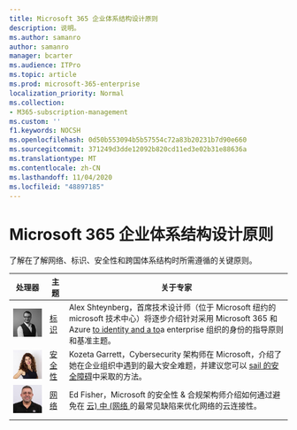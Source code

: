 ```yaml
---
title: Microsoft 365 企业体系结构设计原则
description: 说明。
ms.author: samanro
author: samanro
manager: bcarter
ms.audience: ITPro
ms.topic: article
ms.prod: microsoft-365-enterprise
localization_priority: Normal
ms.collection:
- M365-subscription-management
ms.custom: ''
f1.keywords: NOCSH
ms.openlocfilehash: 0d50b553094b5b57554c72a83b20231b7d90e660
ms.sourcegitcommit: 371249d3dde12092b820cd11ed3e02b31e88636a
ms.translationtype: MT
ms.contentlocale: zh-CN
ms.lasthandoff: 11/04/2020
ms.locfileid: "48897185"
---
```

# <a name="microsoft-365-enterprise-architecture-design-principles"></a>Microsoft 365 企业体系结构设计原则

了解在了解网络、标识、安全性和跨国体系结构时所需遵循的关键原则。

| 处理器 | 主题 | 关于专家 |
|---------|---------|---------|
|![Alex Shteynberg 照片](../media/solutions-architecture-center/identity-and-beyond-alex-shteynberg.jpg)   |    [标识](identity-design-principles.md)     | Alex Shteynberg，首席技术设计师（位于 Microsoft 纽约的 microsoft 技术中心）将逐步介绍针对采用 Microsoft 365 和 Azure [to identity and a to](identity-design-principles.md)a enterprise 组织的身份的指导原则和基准主题。 |
| ![Kozetta Garrett 照片](../media/solutions-architecture-center/kozeta-garrett-security.jpg)   |     [安全性](security-design-principles.md)    |  Kozeta Garrett，Cybersecurity 架构师在 Microsoft，介绍了她在企业组织中遇到的最大安全难题，并建议您可以 [sail 的安全障碍](security-design-principles.md)中采取的方法。  |
| ![Ed Fisher 照片](../media/solutions-architecture-center/ed-fisher-networking.jpg)    |       [网络](networking-design-principles.md)  |   Ed Fisher，Microsoft 的安全性 & 合规架构师介绍如何通过避免在 [云) 中 (网络 ](networking-design-principles.md)的最常见缺陷来优化网络的云连接性。       |
|    |         |         |
